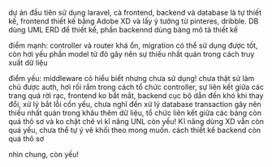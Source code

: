 dự án đầu tiên sử dụng laravel, cả frontend, backend và database là tự thiết kế, frontend thiết kế bằng Adobe XD và lấy ý tưởng từ pinteres, dribble. DB dùng UML ERD để thiết kế, phần backennd dùng bảng mô tả thiết kế

điểm mạnh: controller và router khá ổn, migration có thể sử dụng được tốt, còn hơi yếu phần model từ đó gây nên sự thiếu nhất quán trong cách truy xuất dữ liệu

điểm yếu: middleware có hiểu biết nhưng chưa sử dụng! chưa thật sử làm chủ được auth, hơi rối rắm trong cách tổ chức controller, sự liên kết giữa các trang quá rời rạc, frontend ko bắt mắt, backend cục bộ dẫn đến khó khi thay đổi, xử lý bắt lỗi cồn yếu, chưa nghĩ đến xử lý database transaction gây nên thiếu nhất quán trong khâu thêm dữ liệu, tổ chức liên kết giữa các bảng còn quá thô sơ và ko chặt chẽ vì kĩ năng UNL còn yếu! Kĩ năng dùng XD vẫn còn quá yếu, chưa thể tự ý vẽ khối theo mong muốn. cách thiết kế backend còn quá thô sơ

nhìn chung, còn yếu!
